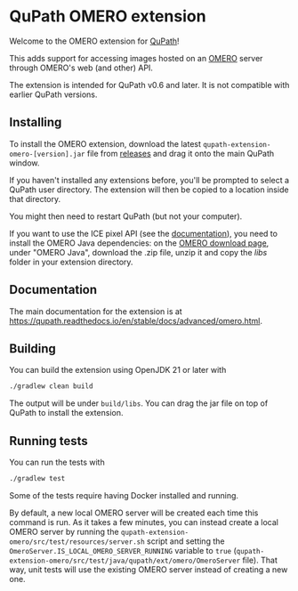 # QuPath OMERO extension

Welcome to the OMERO extension for [QuPath](http://qupath.github.io)!

This adds support for accessing images hosted on an [OMERO](https://www.openmicroscopy.org/omero/) 
server through OMERO's web (and other) API.

The extension is intended for QuPath v0.6 and later.
It is not compatible with earlier QuPath versions.

## Installing

To install the OMERO extension, download the latest `qupath-extension-omero-[version].jar` file from [releases](https://github.com/qupath/qupath-extension-omero/releases) and drag it onto the main QuPath window.

If you haven't installed any extensions before, you'll be prompted to select a QuPath user directory.
The extension will then be copied to a location inside that directory.

You might then need to restart QuPath (but not your computer).

If you want to use the ICE pixel API (see the [documentation](https://qupath.readthedocs.io/en/stable/docs/advanced/omero.html#opening-omero-images)), you need to install the OMERO Java dependencies: on the [OMERO download page](https://www.openmicroscopy.org/omero/downloads/), under "OMERO Java", download the .zip file, unzip it and copy the *libs* folder in your extension directory.

## Documentation

The main documentation for the extension is at https://qupath.readthedocs.io/en/stable/docs/advanced/omero.html.

## Building

You can build the extension using OpenJDK 21 or later with

```bash
./gradlew clean build
```

The output will be under `build/libs`.
You can drag the jar file on top of QuPath to install the extension.

## Running tests

You can run the tests with

```bash
./gradlew test
```

Some of the tests require having Docker installed and running.

By default, a new local OMERO server will be created each time this command is run. As it takes
a few minutes, you can instead create a local OMERO server by running the
`qupath-extension-omero/src/test/resources/server.sh` script and setting the
`OmeroServer.IS_LOCAL_OMERO_SERVER_RUNNING` variable to `true`
(`qupath-extension-omero/src/test/java/qupath/ext/omero/OmeroServer` file).
That way, unit tests will use the existing OMERO server instead of creating a new one.
